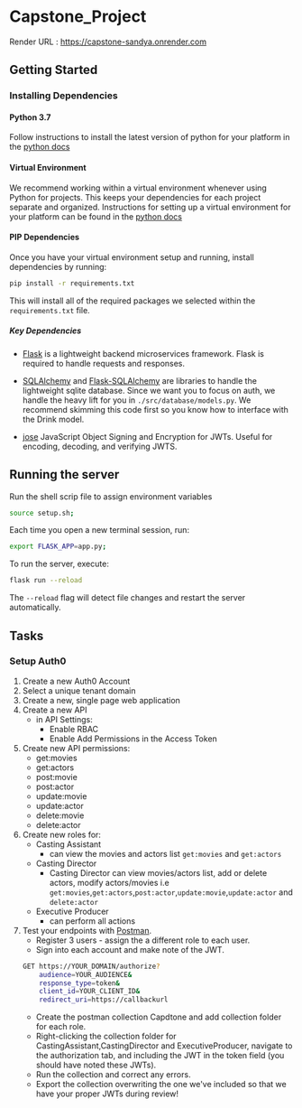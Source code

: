 # Capstone_Project
Render URL : https://capstone-sandya.onrender.com

## Getting Started

### Installing Dependencies

#### Python 3.7

Follow instructions to install the latest version of python for your platform in the [python docs](https://docs.python.org/3/using/unix.html#getting-and-installing-the-latest-version-of-python)

#### Virtual Environment

We recommend working within a virtual environment whenever using Python for projects. This keeps your dependencies for each project separate and organized. Instructions for setting up a virtual environment for your platform can be found in the [python docs](https://packaging.python.org/guides/installing-using-pip-and-virtual-environments/)

#### PIP Dependencies

Once you have your virtual environment setup and running, install dependencies by running:

```bash
pip install -r requirements.txt
```

This will install all of the required packages we selected within the `requirements.txt` file.

##### Key Dependencies

- [Flask](http://flask.pocoo.org/) is a lightweight backend microservices framework. Flask is required to handle requests and responses.

- [SQLAlchemy](https://www.sqlalchemy.org/) and [Flask-SQLAlchemy](https://flask-sqlalchemy.palletsprojects.com/en/2.x/) are libraries to handle the lightweight sqlite database. Since we want you to focus on auth, we handle the heavy lift for you in `./src/database/models.py`. We recommend skimming this code first so you know how to interface with the Drink model.

- [jose](https://python-jose.readthedocs.io/en/latest/) JavaScript Object Signing and Encryption for JWTs. Useful for encoding, decoding, and verifying JWTS.

## Running the server

Run the shell scrip file to assign environment variables
```bash
source setup.sh;
```

Each time you open a new terminal session, run:

```bash
export FLASK_APP=app.py;
```

To run the server, execute:

```bash
flask run --reload
```

The `--reload` flag will detect file changes and restart the server automatically.

## Tasks

### Setup Auth0

1. Create a new Auth0 Account
2. Select a unique tenant domain
3. Create a new, single page web application
4. Create a new API
   - in API Settings:
     - Enable RBAC
     - Enable Add Permissions in the Access Token
5. Create new API permissions:
    - get:movies
    - get:actors
    - post:movie
    - post:actor
    - update:movie
    - update:actor
    - delete:movie
    - delete:actor
6. Create new roles for:
   - Casting Assistant
     - can view the movies and actors list `get:movies` and `get:actors`
   - Casting Director
     - Casting Director can view movies/actors list, add or delete actors, modify actors/movies i.e `get:movies`,`get:actors`,`post:actor`,`update:movie`,`update:actor` and `delete:actor`
   - Executive Producer
     - can perform all actions
7. Test your endpoints with [Postman](https://getpostman.com).
   - Register 3 users - assign the a different role to each user.
   - Sign into each account and make note of the JWT.
    ```bash
    GET https://YOUR_DOMAIN/authorize?
        audience=YOUR_AUDIENCE&
        response_type=token&
        client_id=YOUR_CLIENT_ID&
        redirect_uri=https://callbackurl
    ```
   - Create the postman collection Capdtone and add collection folder for each role. 
   - Right-clicking the collection folder for CastingAssistant,CastingDirector and ExecutiveProducer, navigate to the authorization tab, and including the JWT in the token field (you should have noted these JWTs).
   - Run the collection and correct any errors.
   - Export the collection overwriting the one we've included so that we have your proper JWTs during review!


